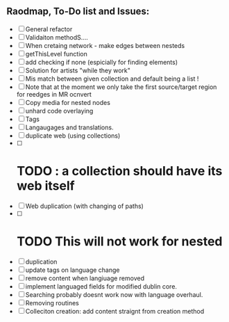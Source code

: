 ## Raodmap, To-Do list and Issues:

- [ ] General refactor
- [ ] Validaiton methodS....
- [ ] When cretaing network - make edges between nesteds
- [ ] getThisLevel function
- [ ] add checking if none (espicially for finding elements)
- [ ] Solution for artists "while they work"
- [ ] Mis match between given collection and default being a list !
- [ ] Note that at the moment we only take the first source/target region for reedges in MR ocnvert
- [ ] Copy media for nested nodes
- [ ] unhard code overlaying
- [ ] Tags
- [ ] Langaugages and translations.
- [ ] duplicate web (using collections)
- [ ] # TODO : a collection should have its web itself
- [ ] Web duplication (with changing of paths)
- [ ] # TODO This will not work for nested
- [ ] duplication
- [ ] update tags on language change
- [ ] remove content when langiuage removed
- [ ] implement languaged fields for modified dublin core.
- [ ] Searching probably doesnt work now with language overhaul.
- [ ] Removing routines
- [ ] Colleciton creation: add content straignt from creation method